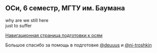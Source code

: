 ## ОСи, 6 семестр, МГТУ им. Баумана
why are we still here  
just to suffer

[Навигационная страница подготовки к осям](https://github.com/honeycarbs/bmstu-os-6sem/wiki)

Большое спасибо за помощь в подготовке [@deuuus](https://github.com/deuuus) и [@ni-troshkin](https://github.com/ni-troshkin)
